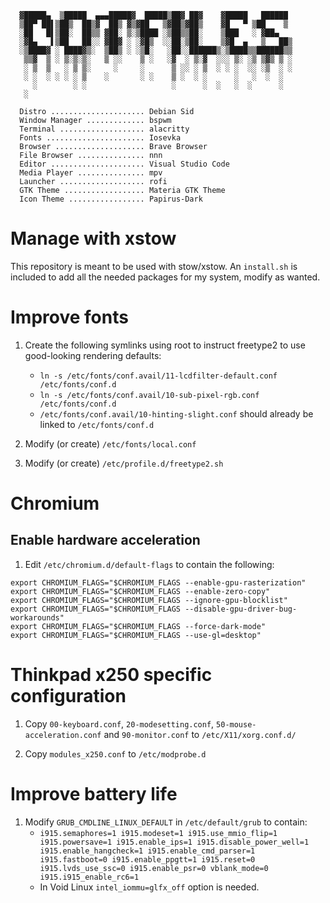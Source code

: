 ```
  ▓█████▄  ▒█████  ▄▄▄█████▓  █████▒██▓ ██▓    ▓█████   ██████ 
  ▒██▀ ██▌▒██▒  ██▒▓  ██▒ ▓▒▓██   ▒▓██▒▓██▒    ▓█   ▀ ▒██    ▒ 
  ░██   █▌▒██░  ██▒▒ ▓██░ ▒░▒████ ░▒██▒▒██░    ▒███   ░ ▓██▄   
  ░▓█▄   ▌▒██   ██░░ ▓██▓ ░ ░▓█▒  ░░██░▒██░    ▒▓█  ▄   ▒   ██▒
  ░▒████▓ ░ ████▓▒░  ▒██▒ ░ ░▒█░   ░██░░██████▒░▒████▒▒██████▒▒
   ▒▒▓  ▒ ░ ▒░▒░▒░   ▒ ░░    ▒ ░   ░▓  ░ ▒░▓  ░░░ ▒░ ░▒ ▒▓▒ ▒ ░
   ░ ▒  ▒   ░ ▒ ▒░     ░     ░      ▒ ░░ ░ ▒  ░ ░ ░  ░░ ░▒  ░ ░
   ░ ░  ░ ░ ░ ░ ▒    ░       ░ ░    ▒ ░  ░ ░      ░   ░  ░  ░  
     ░        ░ ░                   ░      ░  ░   ░  ░      ░  
   ░                                                           

  Distro ..................... Debian Sid
  Window Manager ............. bspwm
  Terminal ................... alacritty
  Fonts ...................... Iosevka
  Browser .................... Brave Browser
  File Browser ............... nnn
  Editor ..................... Visual Studio Code
  Media Player ............... mpv
  Launcher ................... rofi
  GTK Theme .................. Materia GTK Theme
  Icon Theme ................. Papirus-Dark

```

 Manage with xstow
 =============

This repository is meant to be used with stow/xstow. An `install.sh` is included to add all
the needed packages for my system, modify as wanted.


 Improve fonts
 =============

1) Create the following symlinks using root to instruct freetype2 to use good-looking rendering defaults:
   - `ln -s /etc/fonts/conf.avail/11-lcdfilter-default.conf /etc/fonts/conf.d`
   - `ln -s /etc/fonts/conf.avail/10-sub-pixel-rgb.conf /etc/fonts/conf.d`
   - `/etc/fonts/conf.avail/10-hinting-slight.conf` should already be linked to `/etc/fonts/conf.d`

2) Modify (or create) `/etc/fonts/local.conf`

3) Modify (or create) `/etc/profile.d/freetype2.sh`


 Chromium
 ====================================

## Enable hardware acceleration

 1) Edit `/etc/chromium.d/default-flags` to contain the following:
  ```
  export CHROMIUM_FLAGS="$CHROMIUM_FLAGS --enable-gpu-rasterization"
  export CHROMIUM_FLAGS="$CHROMIUM_FLAGS --enable-zero-copy"
  export CHROMIUM_FLAGS="$CHROMIUM_FLAGS --ignore-gpu-blocklist"
  export CHROMIUM_FLAGS="$CHROMIUM_FLAGS --disable-gpu-driver-bug-workarounds"
  export CHROMIUM_FLAGS="$CHROMIUM_FLAGS --force-dark-mode"
  export CHROMIUM_FLAGS="$CHROMIUM_FLAGS --use-gl=desktop"
  ```


 Thinkpad x250 specific configuration
 ====================================

1) Copy `00-keyboard.conf`, `20-modesetting.conf`, `50-mouse-acceleration.conf` and `90-monitor.conf` to `/etc/X11/xorg.conf.d/`

2) Copy `modules_x250.conf` to `/etc/modprobe.d`


 Improve battery life
 ====================

1) Modify `GRUB_CMDLINE_LINUX_DEFAULT` in `/etc/default/grub` to contain:
   - `i915.semaphores=1 i915.modeset=1 i915.use_mmio_flip=1 i915.powersave=1 i915.enable_ips=1 i915.disable_power_well=1 i915.enable_hangcheck=1 i915.enable_cmd_parser=1 i915.fastboot=0 i915.enable_ppgtt=1 i915.reset=0 i915.lvds_use_ssc=0 i915.enable_psr=0 vblank_mode=0 i915.i915_enable_rc6=1`
   - In Void Linux `intel_iommu=glfx_off` option is needed.

